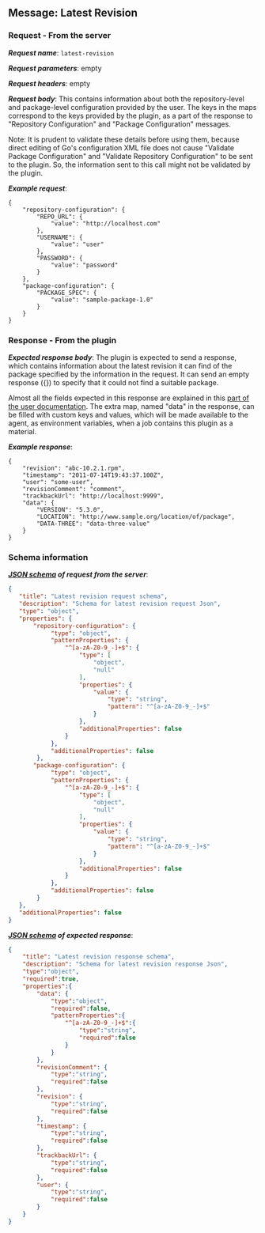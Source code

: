 ## Message: Latest Revision

### Request - From the server

***Request name***: ```latest-revision```

***Request parameters***: empty

***Request headers***: empty

***Request body***: This contains information about both the repository-level and package-level configuration provided by the user. The keys in the maps correspond to the keys provided by the plugin, as a part of the response to "Repository Configuration" and "Package Configuration" messages.

Note: It is prudent to validate these details before using them, because direct editing of Go's configuration XML file does not cause "Validate Package Configuration" and "Validate Repository Configuration" to be sent to the plugin. So, the information sent to this call might not be validated by the plugin.

***Example request***:
```{json}
{
    "repository-configuration": {
        "REPO_URL": {
            "value": "http://localhost.com"
        },
        "USERNAME": {
            "value": "user"
        },
        "PASSWORD": {
            "value": "password"
        }
    },
    "package-configuration": {
        "PACKAGE_SPEC": {
            "value": "sample-package-1.0"
        }
    }
}
```

### Response - From the plugin

***Expected response body***: The plugin is expected to send a response, which contains information about the latest revision it can find of the package specified by the information in the request. It can send an empty response ({}) to specify that it could not find a suitable package.

Almost all the fields expected in this response are explained in this [part of the user documentation](http://docs.go.cd/current/extension_points/package_repository_extension.html#package-information-display). The extra map, named "data" in the response, can be filled with custom keys and values, which will be made available to the agent, as environment variables, when a job contains this plugin as a material.

***Example response***:
```{json}
{
    "revision": "abc-10.2.1.rpm",
    "timestamp": "2011-07-14T19:43:37.100Z",
    "user": "some-user",
    "revisionComment": "comment",
    "trackbackUrl": "http://localhost:9999",
    "data": {
        "VERSION": "5.3.0",
        "LOCATION": "http://www.sample.org/location/of/package",
        "DATA-THREE": "data-three-value"
    }
}
```

### Schema information

***[JSON schema](http://json-schema.org) of request from the server***:
 ```json
{
    "title": "Latest revision request schema",
    "description": "Schema for latest revision request Json",
    "type": "object",
    "properties": {
        "repository-configuration": {
             "type": "object",
             "patternProperties": {
                 "^[a-zA-Z0-9_-]+$": {
                     "type": [
                         "object",
                         "null"
                     ],
                     "properties": {
                         "value": {
                             "type": "string",
                             "pattern": "^[a-zA-Z0-9_-]+$"
                         }
                     },
                     "additionalProperties": false
                 }
             },
             "additionalProperties": false
         },
        "package-configuration": {
             "type": "object",
             "patternProperties": {
                 "^[a-zA-Z0-9_-]+$": {
                     "type": [
                         "object",
                         "null"
                     ],
                     "properties": {
                         "value": {
                             "type": "string",
                             "pattern": "^[a-zA-Z0-9_-]+$"
                         }
                     },
                     "additionalProperties": false
                 }
             },
             "additionalProperties": false
         }
    },
    "additionalProperties": false
}
```

***[JSON schema](http://json-schema.org) of expected response***:
```json
{
    "title": "Latest revision response schema",
    "description": "Schema for latest revision response Json",
    "type":"object",
    "required":true,
    "properties":{
        "data": {
            "type":"object",
            "required":false,
            "patternProperties":{
                "^[a-zA-Z0-9_-]+$":{
                    "type":"string",
                    "required":false
                }
            }
        },
        "revisionComment": {
            "type":"string",
            "required":false
        },
        "revision": {
            "type":"string",
            "required":false
        },
        "timestamp": {
            "type":"string",
            "required":false
        },
        "trackbackUrl": {
            "type":"string",
            "required":false
        },
        "user": {
            "type":"string",
            "required":false
        }
    }
}
```
